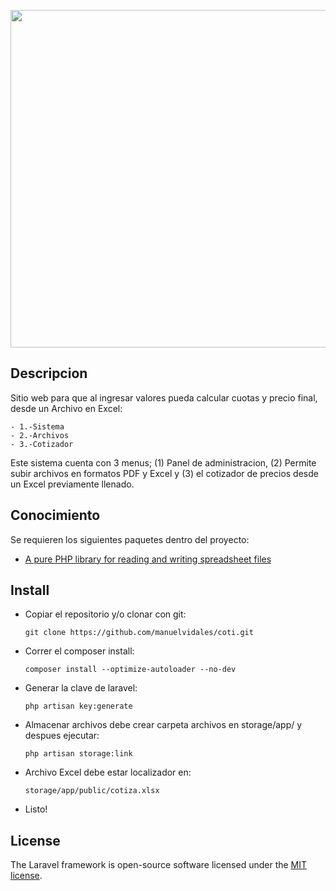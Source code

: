 <p align="center"><img src="https://i.ibb.co/PCk8nmb/login.png" width="540"></p>

## Descripcion

Sitio web para que al ingresar valores pueda calcular cuotas y precio final, desde un Archivo en Excel:

    - 1.-Sistema
    - 2.-Archivos
    - 3.-Cotizador

Este sistema cuenta con 3 menus; (1) Panel de administracion, (2) Permite subir archivos en formatos PDF y Excel y (3) el cotizador de precios desde un Excel previamente llenado.

## Conocimiento 

Se requieren los siguientes paquetes dentro del proyecto:

- [A pure PHP library for reading and writing spreadsheet files](https://github.com/PHPOffice/PhpSpreadsheet)


## Install

- Copiar el repositorio y/o clonar con git:
    ~~~
    git clone https://github.com/manuelvidales/coti.git
    ~~~

- Correr el composer install:
    ~~~
    composer install --optimize-autoloader --no-dev
    ~~~

- Generar la clave de laravel:
    ~~~
    php artisan key:generate
    ~~~

- Almacenar archivos debe crear carpeta archivos en storage/app/ y despues ejecutar:
    ~~~
    php artisan storage:link
    ~~~

- Archivo Excel debe estar localizador en:
    ~~~
    storage/app/public/cotiza.xlsx
    ~~~

- Listo!


## License

The Laravel framework is open-source software licensed under the [MIT license](https://opensource.org/licenses/MIT).
